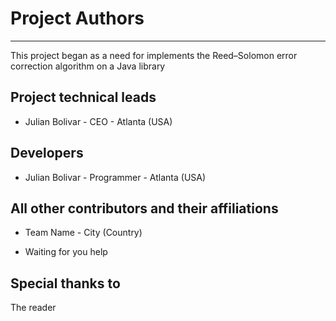 
# Project Authors

---

This project began as a need for implements the Reed–Solomon error correction algorithm on a Java library

## Project technical leads

* Julian Bolivar - CEO - Atlanta (USA)

## Developers

* Julian Bolivar - Programmer - Atlanta (USA)

## All other contributors and their affiliations

* Team Name - City (Country)

* Waiting for you help

## Special thanks to

The reader
